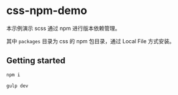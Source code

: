 # css-npm-demo

本示例演示 scss 通过 npm 进行版本依赖管理。

其中 `packages` 目录为 css 的 npm 包目录，通过 Local File 方式安装。

## Getting started

```sh
npm i

gulp dev
```

 
